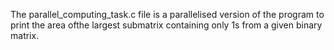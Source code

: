 The parallel_computing_task.c file is a parallelised version of the program to print the area ofthe largest submatrix containing only 1s from a given binary matrix.
